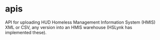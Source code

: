 # apis
API for uploading HUD Homeless Management Information System (HMIS) XML or CSV, any version into an HMIS warehouse (HSLynk has implemented these).
